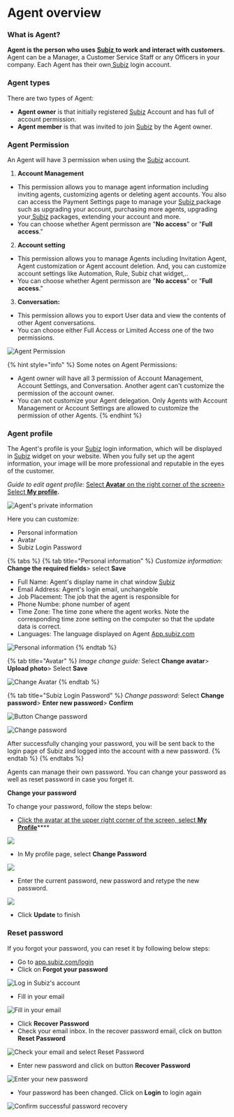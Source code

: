 # Agent overview

### What is Agent?

**Agent is the person who uses** [**Subiz** ](https://subiz.com/en)**to work and interact with customers.** Agent can be a Manager, a Customer Service Staff or any Officers in your company. Each Agent has their own[ Subiz](https://subiz.com/en) login account.

### **Agent types**

There are two types of Agent:

* **Agent owner** is that initially registered [Subiz](https://subiz.com/en) Account and has full of account permission.
* **Agent member** is that was invited to join [Subiz](https://subiz.com/en) by the Agent owner.

### **Agent Permission**

An Agent will have 3 permission when using the [Subiz](https://subiz.com/en) account.

1. **Account Management**

* This permission allows you to manage agent information including inviting agents, customizing agents or deleting agent accounts. You also can access the Payment Settings page to manage your [Subiz ](https://subiz.com/en)package such as upgrading your account, purchasing more agents, upgrading your[ Subiz](https://subiz.com/en) packages, extending your account and more.
* You can choose whether Agent permisson are "**No access**" or "**Full access**."

2. **Account setting**

* This permission allows you to manage Agents including Invitation Agent, Agent customization or Agent account deletion. And, you can customize account settings like Automation, Rule, Subiz chat widget,..
* You can choose whether Agent permisson are "**No access**" or "**Full access**."

3. **Conversation:** 

* This permission allows you to export User data and view the contents of other Agent conversations.
* You can choose either Full Access or Limited Access one of the two permissions.

![Agent Permission](../../../.gitbook/assets/phan-quyen-agent.png)

{% hint style="info" %}
Some notes on Agent Permissions:

* Agent owner will have all 3 permission of Account Management, Account Settings, and Conversation. Another agent can't customize the permission of the account owner.
* You can not customize your Agent delegation. Only Agents with Account Management or Account Settings are allowed to customize the permission of other Agents.
{% endhint %}

### Agent profile

The Agent's profile is your [Subiz](https://subiz.com/en) login information, which will be displayed in [Subiz](https://subiz.com/en) widget on your website. When you fully set up the agent information, your image will be more professional and reputable in the eyes of the customer.

_Guide to edit agent profile:_ [Select **Avatar** on the right corner of the screen&gt; Select **My profile**](https://app.subiz.com/profile/)**.**

![Agent&apos;s private information](../../../.gitbook/assets/agent.png)

Here you can customize:

* Personal information
* Avatar
* Subiz Login Password

{% tabs %}
{% tab title="Personal information" %}
_Customize information:_ **Change the required fields**&gt; select **Save**

* Full Name: Agent's display name in chat window [Subiz](https://subiz.com/en)
* Email Address: Agent's login email, unchangeble
* Job Placement: The job that the agent is responsible for
* Phone Numbe: phone number of agent
* Time Zone: The time zone where the agent works. Note the corresponding time zone setting on the computer so that the update data is correct.
* Languages: The language displayed on Agent [App.subiz.com](https://app.subiz.com)

![Personal information](../../../.gitbook/assets/thong-tin-agent.png)
{% endtab %}

{% tab title="Avatar" %}
_Image change guide:_ Select **Change avatar**&gt; **Upload photo**&gt; Select **Save**

![Change Avatar](../../../.gitbook/assets/doi-anh-dai-dien.png)
{% endtab %}

{% tab title="Subiz Login Password" %}
_Change password:_ Select **Change password**&gt; **Enter new password**&gt; **Confirm**

![ Button Change password](../../../.gitbook/assets/doi-mat-khau.png)

![Change password](../../../.gitbook/assets/change.png)

After successfully changing your password, you will be sent back to the login page of Subiz and logged into the account with a new password.
{% endtab %}
{% endtabs %}

Agents can manage their own password. You can change your password as well as reset password in case you forget it.

**Change your password**

To change your password, follow the steps below:

* [Click the avatar at the upper right corner of the screen, select **My Profile**](https://app.subiz.com/profile/password)\*\*\*\*

![](https://lh4.googleusercontent.com/6RQ8oBCCJmTkxVQKVeEY9WG6yDxc9vjghegBLEOWIykncevOKwYhi6RQx5FYsjdQbCFQY4r_KOvQV_GrfwZBeEy7XXGQ4rVIVdjMKgSSGQVMOHnu_aSYGCbyc9QXXpD_jz7ojih6)

* In My profile page, select **Change Password**

![](https://lh5.googleusercontent.com/P4fpjmx-SkI2PzGdMwGzmz880vjhT1MoGKjwCYnfN8CepvXmIp5tu5FG4GZ9rTgeb5e3HXGzL-L1qzjL18m3FMXzl7J8AuY_8l_PvOA4pYYLUvdjDsQRh3-WnZPvOSYpuQ5dPUfx)

* Enter the current password, new password and retype the new password.

![](https://lh6.googleusercontent.com/6jKOLYWOABKNkDgI115W3AeAwUZgb5di1vbPbwRXstFMkr64wIz9vwxOIAqje4Y7008ZGH9wOnxdmGgiS-zrLGWqUyai8zQC-MSRP29Etx6mym0SQoP2pzIXpVKmleWMDvHHTZlv)

* Click **Update** to finish

### Reset password

If you forgot your password, you can reset it by following below steps:

* Go to [app.subiz.com/login  ](https://app.subiz.com/login?redirect=%2Factivities%2F)
* Click on **Forgot your password**

![Log in Subiz&apos;s account](https://lh6.googleusercontent.com/B4CS5qb8CZ0Y-KTbaaYVUy8ZSfuxQLgV0_xbGEBCXJqUFoZaZagFfTwvUA3Q09ybFwqeUPtXTQEzNWUecD3mlM4HYjRmdAj-C2kHzSu0QOYzM9ZKs2qZW8ts-4cYSLOhY0jsoqtV)

* Fill in your email

![Fill in your email](https://lh4.googleusercontent.com/yw5UcD_xItzdQOGKyeN8CllEuFIpB1D1k_ub9MoqMy48KlwnTG-AiCCOz1gbENYBx-IUtgUkvb5EbMeYZS3FnFcykgagLus-Lf0PzDKsx1Tgl91TFf7buKQHTiFPm9FTwx3txot_)

* Click **Recover Password**
* Check your email inbox. In the recover password email, click on button **Reset Password**

![Check your email and select Reset Password](https://lh5.googleusercontent.com/_84a2Wvbvouze608fuBFSD-1l7KKqhG9IfYrWocOhtZhNO0M3lYOW23Fs0_5B_VPLT5q7B3IRMpOyd3-uNvUSU5DHfJBnJjR2ROnXY0FceXqo61O4xX-Nnjz7Wytno6b-yHHL4XH)

* Enter new password and click on button **Recover Password**

![Enter your new password](https://lh5.googleusercontent.com/d6VpC6dnx3G2x8Qyz5BPGDexl_8_lP7w2UtLzGtPMvdHuHEFFL9hWS_37j3h5INr_vLIzj80a2PFJJaoEeH6j_WABgxuYXqu5CrTOF_gqUv30o4WL5kywsVrudn_DRjVWC-ZEg48)

* Your password has been changed. Click on **Login** to login again

![Confirm successful password recovery](https://lh4.googleusercontent.com/ygaO49_g_fBIZQ6Q5-uCpD9o9L1u8sLPTT_bhZ18vn_iNpiqyUs2b1cHlsNY5qWbAM4tCjf2wqhqixnTbCYr2d3aWoCUXFfq5XKltrK_K93FuuEskbCzz5luD8d1UEyeFDZp0PzK)



